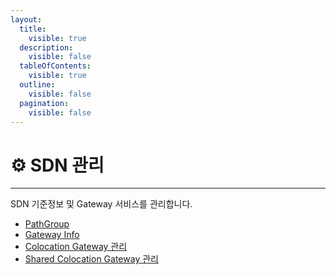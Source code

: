 ```yaml
---
layout:
  title:
    visible: true
  description:
    visible: false
  tableOfContents:
    visible: true
  outline:
    visible: false
  pagination:
    visible: false
---
```


# ⚙ SDN 관리

***

SDN 기준정보 및 Gateway 서비스를 관리합니다.

* [PathGroup](pathgroup.md)
* [Gateway Info](gateway-info.md)
* [Colocation Gateway 관리](colocation-gateway.md)
* [Shared Colocation Gateway 관리](cloud-connect.md)

